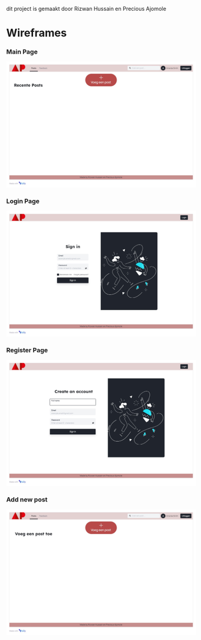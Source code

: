 dit project is gemaakt door Rizwan Hussain en Precious Ajomole
# Wireframes
### Main Page
![Main Page](/wireframes/HomePage.jpg)
### Login Page
![Login Page](/wireframes/LoginPage.jpg)
### Register Page
![Register Page](/wireframes/RegisterPage.jpg)
### Add new post
![Add new post](/wireframes/Add%20%20a%20new%20Post.jpg)